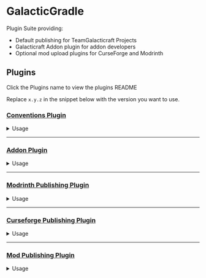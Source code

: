 # GalacticGradle

Plugin Suite providing:
- Default publishing for TeamGalacticraft Projects
- Galacticraft Addon plugin for addon developers
- Optional mod upload plugins for CurseForge and Modrinth

## Plugins
Click the Plugins name to view the plugins README

Replace `x.y.z` in the snippet below with the version you want to use.

### [Conventions Plugin](conventions/README.md)
> 

<details>
<summary>Usage</summary>
<br>
 
*Gradle*
```gradle
plugins {
    id "net.galacticraft.gradle.dev" version "x.y.z"
}
```
*Kotlin*
 ```kotlin
plugins {
    id("net.galacticraft.gradle.dev") version "x.y.z"
}
```
 
</details>

---

### [Addon Plugin](addon/README.md)

<details>
<summary>Usage</summary>
<br>
 
*Gradle*
```gradle
plugins {
    id "net.galacticraft.gradle.addon" version "x.y.z"
}
```
*Kotlin*
 ```kotlin
plugins {
    id("net.galacticraft.gradle.addon") version "x.y.z"
}
```
 
</details>

---

### [Modrinth Publishing Plugin](modrinth/README.md)

<details>
<summary>Usage</summary>
<br>
 
*Gradle*
```gradle
plugins {
    id "net.galacticraft.gradle.publishing.modrinth" version "x.y.z"
}
```
*Kotlin*
 ```kotlin
plugins {
    id("net.galacticraft.gradle.publishing.modrinth") version "x.y.z"
}
```
 
</details>

---

### [Curseforge Publishing Plugin](curseforge/README.md)

<details>
<summary>Usage</summary>
<br>
 
*Gradle*
```gradle
plugins {
    id "net.galacticraft.gradle.publishing.curseforge" version "x.y.z"
}
```
*Kotlin*
 ```kotlin
plugins {
    id("net.galacticraft.gradle.publishing.curseforge") version "x.y.z"
}
```
 
</details>

---

### [Mod Publishing Plugin](publishing/README.md)

<details>
<summary>Usage</summary>
<br>
 
*Gradle*
```gradle
plugins {
    id "net.galacticraft.gradle.publishing" version "x.y.z"
}
```
*Kotlin*
 ```kotlin
plugins {
    id("net.galacticraft.gradle.publishing") version "x.y.z"
}
```
 
</details>
